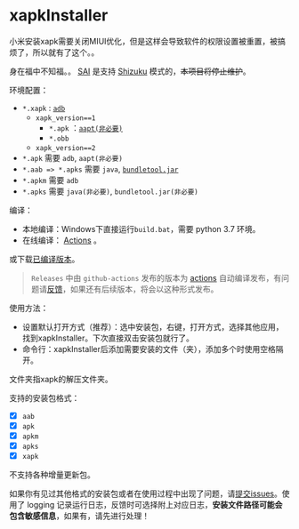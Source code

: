 # xapkInstaller
小米安装xapk需要关闭MIUI优化，但是这样会导致软件的权限设置被重置，被搞烦了，所以就有了这个。。  

身在福中不知福。。 [SAI](https://github.com/Aefyr/SAI) 是支持 [Shizuku](https://github.com/RikkaApps/Shizuku) 模式的，~~本项目将停止维护~~。  

环境配置：  

- `*.xapk` : [`adb`](https://dl.google.com/android/repository/platform-tools-latest-windows.zip?hl=zh-cn)   
  - `xapk_version==1 `  
    - `*.apk` ：[`aapt(非必要)`](https://dl.androidaapt.com/aapt-windows.zip)  
    - `*.obb`  
  - `xapk_version==2 `  
- `*.apk` 需要 `adb`, `aapt(非必要)`  
- `*.aab => *.apks` 需要 `java`, [`bundletool.jar`](https://github.com/google/bundletool/releases)  
- `*.apkm` 需要 `adb`  
- `*.apks` 需要 `java(非必要)`, `bundletool.jar(非必要)`  

编译：

- 本地编译：Windows下直接运行`build.bat`，需要 python 3.7 环境。  
- 在线编译： [Actions](https://github.com/adhu2018/xapkInstaller/actions) 。

或下载[已编译版本](https://github.com/adhu2018/xapkInstaller/releases/latest)。  
>`Releases` 中由 `github-actions` 发布的版本为 [actions](https://github.com/adhu2018/xapkInstaller/actions) 自动编译发布，有问题请[反馈](https://github.com/adhu2018/xapkInstaller/issues/new)，如果还有后续版本，将会以这种形式发布。

使用方法：  
- 设置默认打开方式（推荐）：选中安装包，右键，打开方式，选择其他应用，找到xapkInstaller。下次直接双击安装包就行了。  
- 命令行：xapkInstaller后添加需要安装的文件（夹），添加多个时使用空格隔开。  

文件夹指xapk的解压文件夹。  

支持的安装包格式：

- [x] `aab` 
- [x] `apk ` 
- [x] `apkm` 
- [x] `apks ` 
- [x] `xapk` 

不支持各种增量更新包。  

如果你有见过其他格式的安装包或者在使用过程中出现了问题，请[提交issues](https://github.com/adhu2018/xapkInstaller/issues/new)。使用了 logging 记录运行日志，反馈时可选择附上对应日志，**安装文件路径可能会包含敏感信息**，如果有，请先进行处理！  
